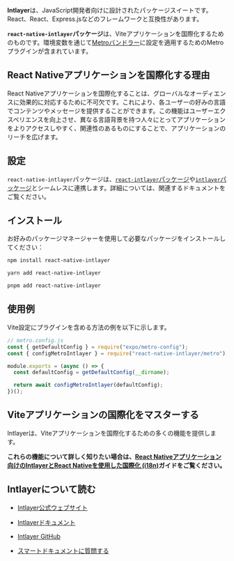 **Intlayer**は、JavaScript開発者向けに設計されたパッケージスイートです。React、React、Express.jsなどのフレームワークと互換性があります。

**`react-native-intlayer`パッケージ**は、Viteアプリケーションを国際化するためのものです。環境変数を通じて[Metroバンドラー](https://docs.expo.dev/guides/customizing-metro/)に設定を適用するためのMetroプラグインが含まれています。

## React Nativeアプリケーションを国際化する理由

React Nativeアプリケーションを国際化することは、グローバルなオーディエンスに効果的に対応するために不可欠です。これにより、各ユーザーの好みの言語でコンテンツやメッセージを提供することができます。この機能はユーザーエクスペリエンスを向上させ、異なる言語背景を持つ人々にとってアプリケーションをよりアクセスしやすく、関連性のあるものにすることで、アプリケーションのリーチを広げます。

## 設定

`react-native-intlayer`パッケージは、[`react-intlayer`パッケージ](https://github.com/aymericzip/intlayer/blob/main/docs/ja/packages/react-intlayer/index.md)や[`intlayer`パッケージ](https://github.com/aymericzip/intlayer/blob/main/docs/ja/packages/intlayer/index.md)とシームレスに連携します。詳細については、関連するドキュメントをご覧ください。

## インストール

お好みのパッケージマネージャーを使用して必要なパッケージをインストールしてください：

```bash packageManager="npm"
npm install react-native-intlayer
```

```bash packageManager="yarn"
yarn add react-native-intlayer
```

```bash packageManager="pnpm"
pnpm add react-native-intlayer
```

## 使用例

Vite設定にプラグインを含める方法の例を以下に示します。

```js
// metro.config.js
const { getDefaultConfig } = require("expo/metro-config");
const { configMetroIntlayer } = require("react-native-intlayer/metro");

module.exports = (async () => {
  const defaultConfig = getDefaultConfig(__dirname);

  return await configMetroIntlayer(defaultConfig);
})();
```

## Viteアプリケーションの国際化をマスターする

Intlayerは、Viteアプリケーションを国際化するための多くの機能を提供します。

**これらの機能について詳しく知りたい場合は、[React Nativeアプリケーション向けのIntlayerとReact Nativeを使用した国際化 (i18n)](https://github.com/aymericzip/intlayer/blob/main/docs/ja/intlayer_with_react_native+expo.md)ガイドをご覧ください。**

## Intlayerについて読む

- [Intlayer公式ウェブサイト](https://intlayer.org)
- [Intlayerドキュメント](https://intlayer.org/docs)
- [Intlayer GitHub](https://github.com/aymericzip/intlayer)

- [スマートドキュメントに質問する](https://intlayer.org/docs/chat)
